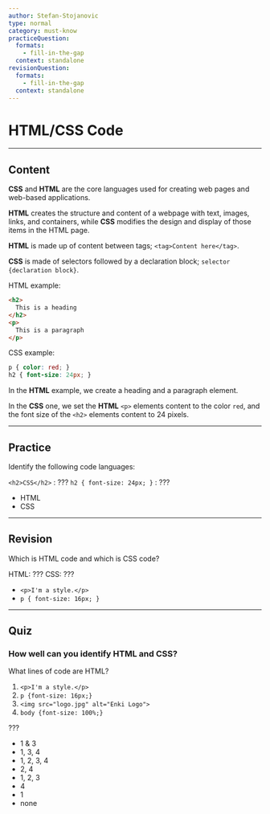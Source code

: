 ```yaml
---
author: Stefan-Stojanovic
type: normal
category: must-know
practiceQuestion:
  formats:
    - fill-in-the-gap
  context: standalone
revisionQuestion:
  formats:
    - fill-in-the-gap
  context: standalone
---
```


# HTML/CSS Code


---

## Content

**CSS** and **HTML** are the core languages used for creating web pages and web-based applications.

**HTML** creates the structure and content of a webpage with text, images, links, and containers, while **CSS** modifies the design and display of those items in the HTML page.

**HTML** is made up of content between tags; `<tag>Content here</tag>`.

**CSS** is made of selectors followed by a declaration block; `selector {declaration block}`.

HTML example:

```html
<h2>
  This is a heading
</h2>
<p>
  This is a paragraph
</p>
```

CSS example:

```css
p { color: red; }
h2 { font-size: 24px; }
```

In the **HTML** example, we create a heading and a paragraph element.

In the **CSS** one, we set the **HTML** `<p>` elements content to the color `red`, and the font size of the `<h2>` elements content to 24 pixels.


---

## Practice

Identify the following code languages:

`<h2>CSS</h2>`            : ???
`h2 { font-size: 24px; }` : ???

- HTML
- CSS


---

## Revision

Which is HTML code and which is CSS code?

HTML: ???
CSS: ???

- `<p>I'm a style.</p>`
- `p { font-size: 16px; }`


---

## Quiz

### How well can you identify HTML and CSS?


What lines of code are HTML?

1) `<p>I'm a style.</p>`  
2) `p {font-size: 16px;}`
3) `<img src="logo.jpg" alt="Enki Logo">`
4) `body {font-size: 100%;}`

???

- 1 & 3
- 1, 3, 4
- 1, 2, 3, 4
- 2, 4
- 1, 2, 3
- 4
- 1
- none
